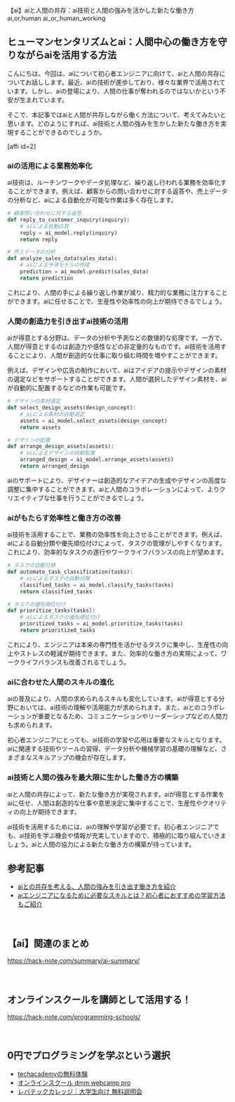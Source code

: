 【ai】aiと人間の共存：ai技術と人間の強みを活かした新たな働き方
ai,or,human
ai_or_human_working

## ヒューマンセンタリズムとai：人間中心の働き方を守りながらaiを活用する方法

こんにちは。今回は、aiについて初心者エンジニアに向けて、aiと人間の共存についてお話しします。最近、aiの技術が進歩しており、様々な業界で活用されています。しかし、aiの登場により、人間の仕事が奪われるのではないかという不安が生まれています。

そこで、本記事ではaiと人間が共存しながら働く方法について、考えてみたいと思います。どのようにすれば、ai技術と人間の強みを生かした新たな働き方を実現することができるのでしょうか。

[affi id=2]

### aiの活用による業務効率化

ai技術は、ルーチンワークやデータ処理など、繰り返し行われる業務を効率化することができます。例えば、顧客からの問い合わせに対する返答や、売上データの分析など、aiによる自動化が可能な作業は多く存在します。

```python
# 顧客問い合わせに対する返答
def reply_to_customer_inquiry(inquiry):
    # aiによる自動応答
    reply = ai_model.reply(inquiry)
    return reply

# 売上データの分析
def analyze_sales_data(sales_data):
    # aiによる予測モデルの作成
    prediction = ai_model.predict(sales_data)
    return prediction
```

これにより、人間の手による繰り返し作業が減り、精力的な業務に注力することができます。aiに任せることで、生産性や効率性の向上が期待できるでしょう。

### 人間の創造力を引き出すai技術の活用

aiが得意とする分野は、データの分析や予測などの数値的な処理です。一方で、人間が得意とするのは創造力や感性などの非定量的なものです。ai技術を活用することにより、人間が創造的な仕事に取り組む時間を増やすことができます。

例えば、デザインや広告の制作において、aiはアイデアの提示やデザインの素材の選定などをサポートすることができます。人間が選択したデザイン素材を、aiが自動的に配置するなどの作業も可能です。

```python
# デザインの素材選定
def select_design_assets(design_concept):
    # aiによる素材の自動選定
    assets = ai_model.select_assets(design_concept)
    return assets

# デザインの配置
def arrange_design_assets(assets):
    # aiによるデザインの自動配置
    arranged_design = ai_model.arrange_assets(assets)
    return arranged_design
```

aiのサポートにより、デザイナーは創造的なアイデアの生成やデザインの高度な調整に集中することができます。aiと人間のコラボレーションによって、よりクリエイティブな仕事を行うことができるでしょう。

### aiがもたらす効率性と働き方の改善

ai技術を活用することで、業務の効率性を向上させることができます。例えば、aiによる自動分類や優先順位付けによって、タスクの管理がしやすくなります。これにより、効率的なタスクの遂行やワークライフバランスの向上が望めます。

```python
# タスクの自動分類
def automate_task_classification(tasks):
    # aiによるタスクの自動分類
    classified_tasks = ai_model.classify_tasks(tasks)
    return classified_tasks

# タスクの優先順位付け
def prioritize_tasks(tasks):
    # aiによるタスクの優先順位付け
    prioritized_tasks = ai_model.prioritize_tasks(tasks)
    return prioritized_tasks
```

これにより、エンジニアは本来の専門性を活かせるタスクに集中し、生産性の向上やストレスの軽減が期待できます。また、効率的な働き方の実現によって、ワークライフバランスも改善されるでしょう。

### aiに合わせた人間のスキルの進化

aiの普及により、人間の求められるスキルも変化しています。aiが得意とする分野においては、ai技術の理解や活用能力が求められます。また、aiとのコラボレーションが重要となるため、コミュニケーションやリーダーシップなどの人間力も求められます。

初心者エンジニアにとっても、ai技術の学習や応用は重要なスキルとなります。aiに関連する技術やツールの習得、データ分析や機械学習の基礎の理解など、さまざまなスキルアップの機会が存在します。

### ai技術と人間の強みを最大限に生かした働き方の構築

aiと人間の共存によって、新たな働き方が実現されます。aiが得意とする作業をaiに任せ、人間は創造的な仕事や意思決定に集中することで、生産性やクオリティの向上が期待できます。

ai技術を活用するためには、aiの理解や学習が必要です。初心者エンジニアでも、ai技術を学ぶ機会や情報が充実していますので、積極的に取り組んでいきましょう。aiと人間の協力による新たな働き方の構築が待っています。

## 参考記事

- [aiとの共存を考える、人間の強みを引き出す働き方を紹介](https://www.cinra.co.jp/2020/11/25/000000)
- [aiエンジニアになるために必要なスキルとは？初心者におすすめの学習方法もご紹介](https://www.udemy.com/blog/become-an-ai-engineer/)

　

## 【ai】関連のまとめ
https://hack-note.com/summary/ai-summary/

　

## オンラインスクールを講師として活用する！
https://hack-note.com/programming-schools/

　

## 0円でプログラミングを学ぶという選択
- [techacademyの無料体験](//af.moshimo.com/af/c/click?a_id=2612475&amp;p_id=1555&amp;pc_id=2816&amp;pl_id=22706&amp;url=https%3a%2f%2ftechacademy.jp%2fhtmlcss-trial%3futm_source%3dmoshimo%26utm_medium%3daffiliate%26utm_campaign%3dtextad)
- [オンラインスクール dmm webcamp pro](//af.moshimo.com/af/c/click?a_id=2612482&amp;p_id=1363&amp;pc_id=2297&amp;pl_id=39999&amp;guid=on)
- [レバテックカレッジ｜大学生向け 無料説明会](//af.moshimo.com/af/c/click?a_id=4071793&p_id=3198&pc_id=7488&pl_id=41848)

